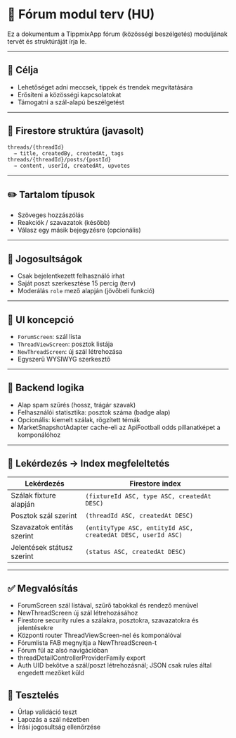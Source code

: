 # 💬 Fórum modul terv (HU)

Ez a dokumentum a TippmixApp fórum (közösségi beszélgetés) moduljának tervét és struktúráját írja le.

---

## 🎯 Célja

- Lehetőséget adni meccsek, tippek és trendek megvitatására
- Erősíteni a közösségi kapcsolatokat
- Támogatni a szál-alapú beszélgetést

---

## 📁 Firestore struktúra (javasolt)

```
threads/{threadId}
  → title, createdBy, createdAt, tags
threads/{threadId}/posts/{postId}
  → content, userId, createdAt, upvotes
```

---

## ✏️ Tartalom típusok

- Szöveges hozzászólás
- Reakciók / szavazatok (később)
- Válasz egy másik bejegyzésre (opcionális)

---

## 🔐 Jogosultságok

- Csak bejelentkezett felhasználó írhat
- Saját poszt szerkesztése 15 percig (terv)
- Moderálás `role` mező alapján (jövőbeli funkció)

---

## 📱 UI koncepció

- `ForumScreen`: szál lista
- `ThreadViewScreen`: posztok listája
- `NewThreadScreen`: új szál létrehozása
- Egyszerű WYSIWYG szerkesztő

---

## 🔁 Backend logika

- Alap spam szűrés (hossz, trágár szavak)
- Felhasználói statisztika: posztok száma (badge alap)
- Opcionális: kiemelt szálak, rögzített témák
- MarketSnapshotAdapter cache-eli az ApiFootball odds pillanatképet a komponálóhoz

---

## 📇 Lekérdezés → Index megfeleltetés

| Lekérdezés | Firestore index |
| --- | --- |
| Szálak fixture alapján | `(fixtureId ASC, type ASC, createdAt DESC)` |
| Posztok szál szerint | `(threadId ASC, createdAt DESC)` |
| Szavazatok entitás szerint | `(entityType ASC, entityId ASC, createdAt DESC, userId ASC)` |
| Jelentések státusz szerint | `(status ASC, createdAt DESC)` |

---

## ✅ Megvalósítás

- ForumScreen szál listával, szűrő tabokkal és rendező menüvel
- NewThreadScreen új szál létrehozásához
- Firestore security rules a szálakra, posztokra, szavazatokra és jelentésekre
- Központi router ThreadViewScreen-nel és komponálóval
- Fórumlista FAB megnyitja a NewThreadScreen-t
- Fórum fül az alsó navigációban
- threadDetailControllerProviderFamily export
- Auth UID bekötve a szál/poszt létrehozásnál; JSON csak rules által engedett mezőket küld

## 🧪 Tesztelés

- Űrlap validáció teszt
- Lapozás a szál nézetben
- Írási jogosultság ellenőrzése
